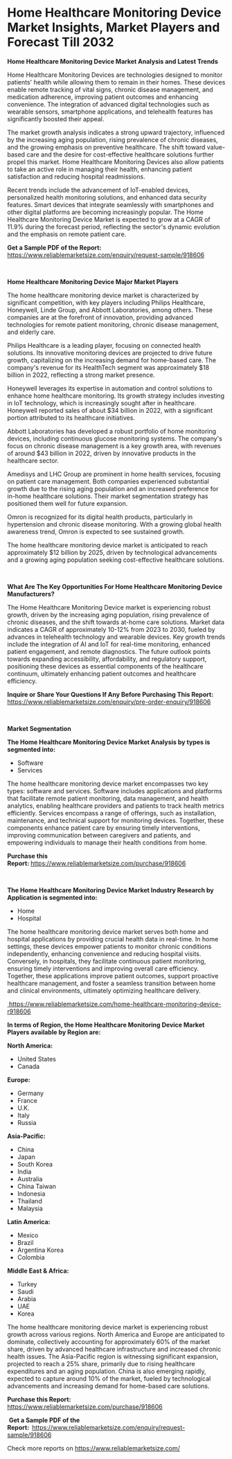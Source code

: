 <p><h1>Home Healthcare Monitoring Device Market Insights, Market Players and Forecast Till 2032</h1></p><p><strong>Home Healthcare Monitoring Device Market Analysis and Latest Trends</strong></p>
<p><p>Home Healthcare Monitoring Devices are technologies designed to monitor patients' health while allowing them to remain in their homes. These devices enable remote tracking of vital signs, chronic disease management, and medication adherence, improving patient outcomes and enhancing convenience. The integration of advanced digital technologies such as wearable sensors, smartphone applications, and telehealth features has significantly boosted their appeal.</p><p>The market growth analysis indicates a strong upward trajectory, influenced by the increasing aging population, rising prevalence of chronic diseases, and the growing emphasis on preventive healthcare. The shift toward value-based care and the desire for cost-effective healthcare solutions further propel this market. Home Healthcare Monitoring Devices also allow patients to take an active role in managing their health, enhancing patient satisfaction and reducing hospital readmissions.</p><p>Recent trends include the advancement of IoT-enabled devices, personalized health monitoring solutions, and enhanced data security features. Smart devices that integrate seamlessly with smartphones and other digital platforms are becoming increasingly popular. The Home Healthcare Monitoring Device Market is expected to grow at a CAGR of 11.9% during the forecast period, reflecting the sector's dynamic evolution and the emphasis on remote patient care.</p></p>
<p><strong>Get a Sample PDF of the Report:&nbsp;</strong> <a href="https://www.reliablemarketsize.com/enquiry/request-sample/918606?utm_campaign=3009&utm_medium=2&utm_source=Github&utm_content=ia&utm_term=07032025&utm_id=home-healthcare-monitoring-device">https://www.reliablemarketsize.com/enquiry/request-sample/918606</a></p>
<p>&nbsp;</p>
<p><strong>Home Healthcare Monitoring Device Major Market Players</strong></p>
<p><p>The home healthcare monitoring device market is characterized by significant competition, with key players including Philips Healthcare, Honeywell, Linde Group, and Abbott Laboratories, among others. These companies are at the forefront of innovation, providing advanced technologies for remote patient monitoring, chronic disease management, and elderly care.</p><p>Philips Healthcare is a leading player, focusing on connected health solutions. Its innovative monitoring devices are projected to drive future growth, capitalizing on the increasing demand for home-based care. The company's revenue for its HealthTech segment was approximately $18 billion in 2022, reflecting a strong market presence.</p><p>Honeywell leverages its expertise in automation and control solutions to enhance home healthcare monitoring. Its growth strategy includes investing in IoT technology, which is increasingly sought after in healthcare. Honeywell reported sales of about $34 billion in 2022, with a significant portion attributed to its healthcare initiatives.</p><p>Abbott Laboratories has developed a robust portfolio of home monitoring devices, including continuous glucose monitoring systems. The company's focus on chronic disease management is a key growth area, with revenues of around $43 billion in 2022, driven by innovative products in the healthcare sector.</p><p>Amedisys and LHC Group are prominent in home health services, focusing on patient care management. Both companies experienced substantial growth due to the rising aging population and an increased preference for in-home healthcare solutions. Their market segmentation strategy has positioned them well for future expansion.</p><p>Omron is recognized for its digital health products, particularly in hypertension and chronic disease monitoring. With a growing global health awareness trend, Omron is expected to see sustained growth. </p><p>The home healthcare monitoring device market is anticipated to reach approximately $12 billion by 2025, driven by technological advancements and a growing aging population seeking cost-effective healthcare solutions.</p></p>
<p>&nbsp;</p>
<p><strong>What Are The Key Opportunities For Home Healthcare Monitoring Device Manufacturers?</strong></p>
<p><p>The Home Healthcare Monitoring Device market is experiencing robust growth, driven by the increasing aging population, rising prevalence of chronic diseases, and the shift towards at-home care solutions. Market data indicates a CAGR of approximately 10-12% from 2023 to 2030, fueled by advances in telehealth technology and wearable devices. Key growth trends include the integration of AI and IoT for real-time monitoring, enhanced patient engagement, and remote diagnostics. The future outlook points towards expanding accessibility, affordability, and regulatory support, positioning these devices as essential components of the healthcare continuum, ultimately enhancing patient outcomes and healthcare efficiency.</p></p>
<p><strong>Inquire or Share Your Questions If Any Before Purchasing This Report:</strong> <a href="https://www.reliablemarketsize.com/enquiry/pre-order-enquiry/918606?utm_campaign=3009&utm_medium=2&utm_source=Github&utm_content=ia&utm_term=07032025&utm_id=home-healthcare-monitoring-device">https://www.reliablemarketsize.com/enquiry/pre-order-enquiry/918606</a></p>
<p>&nbsp;</p>
<p><strong>Market Segmentation</strong></p>
<p><strong>The Home Healthcare Monitoring Device Market Analysis by types is segmented into:</strong></p>
<p><ul><li>Software</li><li>Services</li></ul></p>
<p><p>The home healthcare monitoring device market encompasses two key types: software and services. Software includes applications and platforms that facilitate remote patient monitoring, data management, and health analytics, enabling healthcare providers and patients to track health metrics efficiently. Services encompass a range of offerings, such as installation, maintenance, and technical support for monitoring devices. Together, these components enhance patient care by ensuring timely interventions, improving communication between caregivers and patients, and empowering individuals to manage their health conditions from home.</p></p>
<p><strong>Purchase this Report:&nbsp;</strong><a href="https://www.reliablemarketsize.com/purchase/918606?utm_campaign=3009&utm_medium=2&utm_source=Github&utm_content=ia&utm_term=07032025&utm_id=home-healthcare-monitoring-device">https://www.reliablemarketsize.com/purchase/918606</a></p>
<p>&nbsp;</p>
<p><strong>The Home Healthcare Monitoring Device Market Industry Research by Application is segmented into:</strong></p>
<p><ul><li>Home</li><li>Hospital</li></ul></p>
<p><p>The home healthcare monitoring device market serves both home and hospital applications by providing crucial health data in real-time. In home settings, these devices empower patients to monitor chronic conditions independently, enhancing convenience and reducing hospital visits. Conversely, in hospitals, they facilitate continuous patient monitoring, ensuring timely interventions and improving overall care efficiency. Together, these applications improve patient outcomes, support proactive healthcare management, and foster a seamless transition between home and clinical environments, ultimately optimizing healthcare delivery.</p></p>
<p><a href="https://www.reliablemarketsize.com/home-healthcare-monitoring-device-r918606?utm_campaign=3009&utm_medium=2&utm_source=Github&utm_content=ia&utm_term=07032025&utm_id=home-healthcare-monitoring-device">&nbsp;https://www.reliablemarketsize.com/home-healthcare-monitoring-device-r918606</a></p>
<p><strong>In terms of Region, the Home Healthcare Monitoring Device Market Players available by Region are:</strong></p>
<p>
    <p> <strong> North America: </strong>
        <ul>
            <li>United States</li>
            <li>Canada</li>
        </ul>
        </p> 
    <p> <strong> Europe: </strong>
        <ul>
            <li>Germany</li>
            <li>France</li>
            <li>U.K.</li>
            <li>Italy</li>
            <li>Russia</li>
        </ul>
        </p> 
    <p> <strong> Asia-Pacific: </strong>
        <ul>
            <li>China</li>
            <li>Japan</li>
            <li>South Korea</li>
            <li>India</li>
            <li>Australia</li>
            <li>China Taiwan</li>
            <li>Indonesia</li>
            <li>Thailand</li>
            <li>Malaysia</li>
        </ul>
        </p> 
    <p> <strong> Latin America: </strong>
        <ul>
            <li>Mexico</li>
            <li>Brazil</li>
            <li>Argentina Korea</li>
            <li>Colombia</li>
        </ul>
        </p> 
    <p> <strong> Middle East & Africa: </strong>
        <ul>
            <li>Turkey</li>
            <li>Saudi</li>
            <li>Arabia</li>
            <li>UAE</li>
            <li>Korea</li>
        </ul>
    </p>
    </p>
<p><p>The home healthcare monitoring device market is experiencing robust growth across various regions. North America and Europe are anticipated to dominate, collectively accounting for approximately 60% of the market share, driven by advanced healthcare infrastructure and increased chronic health issues. The Asia-Pacific region is witnessing significant expansion, projected to reach a 25% share, primarily due to rising healthcare expenditures and an aging population. China is also emerging rapidly, expected to capture around 10% of the market, fueled by technological advancements and increasing demand for home-based care solutions.</p></p>
<p><strong>Purchase this Report: </strong><a href="https://www.reliablemarketsize.com/purchase/918606?utm_campaign=3009&utm_medium=2&utm_source=Github&utm_content=ia&utm_term=07032025&utm_id=home-healthcare-monitoring-device">https://www.reliablemarketsize.com/purchase/918606</a></p>
<p>&nbsp;<strong>Get a Sample PDF of the Report:&nbsp;&nbsp;</strong><a href="https://www.reliablemarketsize.com/enquiry/request-sample/918606?utm_campaign=3009&utm_medium=2&utm_source=Github&utm_content=ia&utm_term=07032025&utm_id=home-healthcare-monitoring-device">https://www.reliablemarketsize.com/enquiry/request-sample/918606</a></p>
<p><strong></strong></p>
<p>Check more reports on <a href="https://www.reliablemarketsize.com/?utm_campaign=3009&utm_medium=2&utm_source=Github&utm_content=ia&utm_term=07032025&utm_id=home-healthcare-monitoring-device">https://www.reliablemarketsize.com/</a></p>